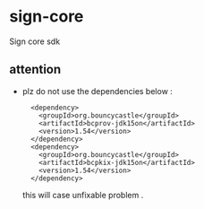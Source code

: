 # sign-core
Sign core sdk

## attention

* plz do not use the dependencies below :
    
        <dependency>
          <groupId>org.bouncycastle</groupId>
          <artifactId>bcprov-jdk15on</artifactId>
          <version>1.54</version>
        </dependency>
        <dependency>
          <groupId>org.bouncycastle</groupId>
          <artifactId>bcpkix-jdk15on</artifactId>
          <version>1.54</version>
        </dependency>

    this will case unfixable problem . 